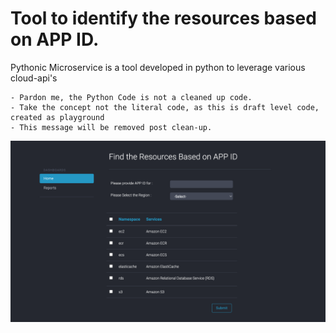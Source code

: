 # Tool to identify the resources based on APP ID. 

Pythonic Microservice is a tool developed in python to leverage various cloud-api's

```
- Pardon me, the Python Code is not a cleaned up code.
- Take the concept not the literal code, as this is draft level code, created as playground 
- This message will be removed post clean-up. 
```

![Alt text](app/templates/screenshot.png?raw=true "Title")
